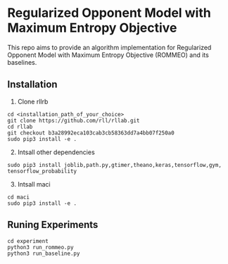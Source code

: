 # Regularized Opponent Model with Maximum Entropy Objective

This repo aims to provide an algorithm implementation for
Regularized Opponent Model with Maximum Entropy Objective (ROMMEO) and its baselines.

## Installation

1. Clone rllrb
  
 ```shell
cd <installation_path_of_your_choice>
git clone https://github.com/rll/rllab.git
cd rllab
git checkout b3a28992eca103cab3cb58363dd7a4bb07f250a0
sudo pip3 install -e .
 ```

 2. Intsall other dependencies
   
 ```shell
sudo pip3 install joblib,path.py,gtimer,theano,keras,tensorflow,gym, tensorflow_probability
 ```

 3. Intsall maci
   
 ```shell
cd maci
sudo pip3 install -e .
 ```


## Runing Experiments

```shell
cd experiment
python3 run_rommeo.py
python3 run_baseline.py
```
    
